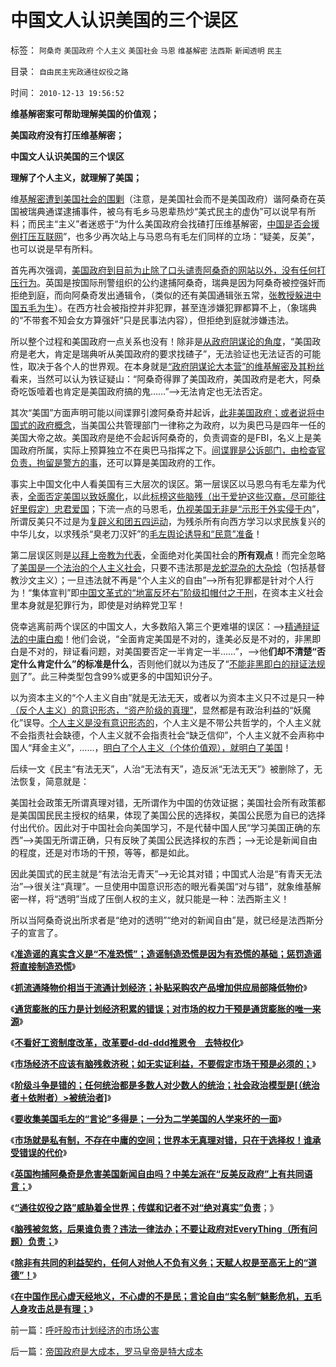 # 中国文人认识美国的三个误区

标签： `阿桑奇` `美国政府` `个人主义` `美国社会` `马恩` `维基解密` `法西斯` `新闻透明` `民主` 

目录： `自由民主宪政通往奴役之路`

时间： `2010-12-13 19:56:52`

**维基解密案可帮助理解美国的价值观；**

**美国政府没有打压维基解密；**

**中国文人认识美国的三个误区**

**理解了个人主义，就理解了美国；**

维[基解密遭到美国社会的围剿](../../../2010/12/9/英国拘捕阿桑奇是危害美国新闻自由吗？.md)（注意，是美国社会而不是美国政府）谐阿桑奇在英国被瑞典通谍逮捕事件，被乌有毛乡马恩辈热炒“美式民主的虚伪”可以说早有所料；而民主“主义”者迷惑于“为什么美国政府会找碴打压维基解密，[中国是否会援例打压互联网](../../../2010/12/10/作民心虚！“实名制”魅影危机.md)”，也多少再次站上与马恩乌有毛左们同样的立场：“疑美，反美”，也可以说是早有所料。

首先再次强调，[美国政府到目前为止除了口头谴责阿桑奇的网站以外，没有任何打压行为](../../../2010/12/9/传媒和记者不负责“绝对真实”;维基解密不可能泄密；.md)。英国是按国际刑警组织的公约逮捕阿桑奇，瑞典是因为阿桑奇被控强奸而拒绝到庭，而向阿桑奇发出通辑令，（类似的还有美国通辑张五常，[张教授躲进中国五毛为生](../../../2009/10/14/张五常教授诺奖蒙冤录再谈中国式诡辩大学无书.md)）。在西方社会被指控并非犯罪，甚至连涉嫌犯罪都算不上，（象瑞典的“不带套不知会女方算强奸”只是民事法内容），但拒绝到庭就涉嫌违法。

所以整个过程和美国政府一点关系也没有！除非是[从政府阴谋论的角度](../../../2010/10/12/方舟子司法阴谋论没道理，公检法此案无失误.md)，“美国政府是老大，肯定是瑞典听从美国政府的要求找碴子”，无法验证也无法证否的可能性，取决于各个人的世界观。在本身就是[“政府阴谋论大本营”的维基解密及其粉丝](http://blog.sina.com.cn/s/blog_5563a64d01017e19.html)看来，当然可以认为铁证疑山：“阿桑奇得罪了美国政府，美国政府是老大，阿桑奇吃饭噎着也肯定是美国政府搞的鬼……”——>无法肯定也无法否定。

其次“美国”方面声明可能以间谍罪引渡阿桑奇并起诉，[此非美国政府；或者说将中国式的政府概念](../../../2010/7/29/只有特权才能危害市场经济.md)，当美国公共管理部门一律称之为政府，以为奥巴马是四年一任的美国大帝之故。美国政府是绝不会起诉阿桑奇的，负责调查的是FBI，名义上是美国政府所属，实际上预算独立不在奥巴马指挥之下。[间谍罪是公诉部门，由检查官负责，拘留是警方的事](http://hi.baidu.com/darthchn/blog/item/5d69703c59ef96c89f3d62f5.html)，还可以算是美国政府的工作。

事实上中国文化中人看美国有三大层次的误区。第一层误区以马恩乌有毛左辈为代表，[全面否定美国以致妖魔化](../../../2009/12/16/妖魔化他国异族有快感吗？.md)，以此[标榜这些脑残（出于爱护这些汉裔，尽可能往好里假定）忠君爱国](../../../2009/9/28/示形于外实侵于内的爱国道德明星.md)；下流一点的马恩毛，[仇视美国无非是“示形于外实侵于内](../../../2009/7/16/自我标榜的最爱国成了左派特权通行证.md)”，所谓反美只不过是为[复辟义和团五四运动](../../../2010/10/29/“旧社会”未必真的腐败黑暗；.md)，为残杀所有向西方学习以求民族复兴的中华儿女，以求残杀“臭老刀汉奸”的[毛左舆论诱导和“民意”准备](../../../2009/10/9/民意就是民主吗？可定制的民意呢？.md)！

第二层误区则是[以拜上帝教为代表](http://hi.baidu.com/darthchn/blog/item/7b542e0be41edc1095ca6ba6.html)，全面绝对化美国社会的**所有观点**！而完全忽略了[美国是一个法治的个人主义社会](../../../2010/10/23/法治社会成本低；实体利益法.md)，只要不违法那是[龙蛇混杂的大杂烩](../../../2010/12/8/一分为二学美国，总是学坏的.md)（包括基督教沙文主义）；一旦违法就不再是“个人主义的自由”——>所有犯罪都是针对个人行为！“集体宣判”即[中国文革式的“地富反坏右”阶级扣帽付之于刑](http://hi.baidu.com/darthchn/blog/item/99acc5d879b49ce038012f74.html)，在资本主义社会里本身就是犯罪行为，即使是对纳粹党卫军！

侥幸逃离前两个误区的中国文人，大多数陷入第三个更难堪的误区：——>[精通辩证法的中庸白痴](../../../2010/9/30/波普尔证伪，逻辑残缺人士的自闭长城.md)！他们会说，“全面肯定美国是不对的，逢美必反是不对的，非黑即白是不对的，辩证看问题，对美国要否定一半肯定一半……”，——>他**们却不清楚“否定什么肯定什么”的标准是什么**，否则他们就以为违反了“[不能非黑即白的辩证法规则](../../../2010/2/12/哲学是“岂有此理”的学问.md)了”。此三种类型包含99%或更多的中国知识分子。

以为资本主义的“个人主义自由”就是无法无天，或者以为资本主义只不过是只一种[（反个人主义）的意识形态，“资产阶级的真理”](../../../2010/12/8/世界本无真理对错，只在于选择权和代价归谁；.md)，显然都是有政治利益的“妖魔化”误导。[个人主义是没有意识形态的](../../../2010/10/17/唯实求真打破谎言的大厦.md)，个人主义是不带公共哲学的，个人主义就不会指责社会缺德，个人主义就不会指责社会“缺乏信仰”，个人主义就不会声称中国人“拜金主义”，……，[明白了个人主义（个体价值观），就明白了美国](../../../2010/10/17/为什么中国传统文人崇拜洋五毛.md)！

后续一文《民主“有法无天”，人治“无法有天”，造反派“无法无天”》被删除了，无法恢复，简意就是：

美国社会政策无所谓真理对错，无所谓作为中国的仿效证据；美国社会所有政策都是美国国民民主授权的结果，体现了美国公民的选择权，美国公民愿为自已的选择付出代价。因此对于中国社会向美国学习，不是代替中国人民“学习美国正确的东西”——>美国无所谓正确，只有反映了美国公民选择权的东西；——>无论是新闻自由的程度，还是对市场的干预，等等，都是如此。

因此美国式的民主就是“有法治无青天”——>无论其对错；中国式人治是“有青天无法治”——>很关注“真理”。一旦使用中国意识形态的眼光看美国“对与错”，就象维基解密一样，将“透明”当成了压倒人权的主义，就只能是一种：法西斯主义！

所以当阿桑奇说出所求者是“绝对的透明”“绝对的新闻自由”是，就已经是法西斯分子的宣言了。

《[**准造谣的真实含义是“不准恐慌”；造谣制造恐慌是因为有恐慌的基础；惩罚造谣将直接制造恐慌**](../../../2010/11/30/为什么处罚造谣将制造恐慌？.md)》

《[**抓流通降物价相当于流通计划经济；补贴采购农产品增加供应局部降低物价**](../../../2010/12/1/发改委知错能改,抓流通降物价将劳而有过.md)》

《[**通货膨胀的压力是计划经济积累的错误；对市场的权力干预是通货膨胀的唯一来源**](../../../2010/12/2/若有“失去的二十年”将是炎黄庇佑.md)》

《[**不看好工资制度改革，改革要d-dd-ddd推恩令　去特权化**](../../../2010/12/6/不看好工资制度改革；.md)》

《[**市场经济不应该有脑残救济税；如无实证利益，不要假定市场干预是必须的；**](../../../2010/12/7/脑残救济税不合理.md)》

《[**阶级斗争是错的；任何统治都是多数人对少数人的统治；社会政治模型是[（统治者＋依附者）>被统治者]**](../../../2010/12/2/马克思阶级斗争观点和社会政治模型.md)》

《[**要收集美国毛左的“言论”多得是；一分为二学美国的人学来坏的一面**](../../../2010/12/8/一分为二学美国，总是学坏的.md)》

《[**市场就是私有制，不存在中庸的空间；世界本无真理对错，只在于选择权！谁承受错误的代价**](../../../2010/12/8/世界本无真理对错，只在于选择权和代价归谁；.md)》

《[**英国拘捕阿桑奇是危害美国新闻自由吗？中美左派在“反美反政府”上有共同语言；**](../../../2010/12/9/英国拘捕阿桑奇是危害美国新闻自由吗？.md)》

《[**“通往奴役之路”威胁着全世界；传媒和记者不对“绝对真实”负责**](../../../2010/12/9/英国拘捕阿桑奇是危害美国新闻自由吗？.md)；》

《[**脑残被忽悠，后果谁负责？违法一律法办；不要让政府对EveryThing（所有问题）负责；**](http://blog.sina.com.cn/s/blog_5563a64d01017e19.html)》

《[**除非有共同的利益契约，任何人对他人不负有义务；天赋人权是至高无上的“道德”！**](../../../2010/12/9/民主并不软弱，民主极其强硬！.md)》

《[**在中国作民心虚天经地义，不心虚的不是民；言论自由“实名制”魅影危机，五毛人身攻击总是有理；**](../../../2010/12/10/作民心虚！“实名制”魅影危机.md)》



前一篇：[呼吁股市计划经济的市场公害](../../../2010/12/13/呼吁股市计划经济的市场公害.md)

后一篇：[帝国政府是大成本，罗马皇帝是特大成本](../../../2010/12/13/帝国政府是大成本，罗马皇帝是特大成本.md)
